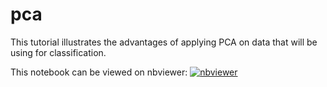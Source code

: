 # pca
This tutorial illustrates the advantages of applying PCA on data that will be using for classification.

This notebook can be viewed on nbviewer: [![nbviewer](https://img.shields.io/badge/render-nbviewer-orange.svg)](https://nbviewer.jupyter.org/github/mnassrib/pca/blob/master/pca.ipynb)
